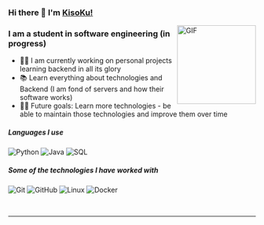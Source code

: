 ### Hi there 👋 I'm [KisoKu!](https://github.com/KisoKucode/KisoKucode)

<img align="right" alt="GIF" height="160px" src="https://media.giphy.com/media/Ah3zHH7hvsSB2/giphy.gif" />

### I am a student in software engineering (in progress)
 - 👨‍💻 I am currently working on personal projects learning backend in all its glory
 - 📚 Learn everything about technologies and Backend (I am fond of servers and how their software works)
 - 💪🏼 Future goals: Learn more technologies - be able to maintain those technologies and improve them over time

 ##### Languages I use
 ![Python](https://img.shields.io/badge/-Python-000000?style=flat&logo=python)
 ![Java](https://img.shields.io/badge/-Java-000000?style=flat&logo=java)
 ![SQL](https://img.shields.io/badge/-SQL-000000?style=flat&logo=postgresql)


##### Some of the technologies I have worked with
 
![Git](https://img.shields.io/badge/-Git-222222?style=flat&logo=git&logoColor=F05032)
![GitHub](https://img.shields.io/badge/-GitHub-222222?style=flat&logo=github&logoColor=181717)
![Linux](https://img.shields.io/badge/-Linux-222222?style=flat&logo=linux&logoColor=FCC624)
![Docker](https://img.shields.io/badge/-Docker-black?style=flat-square&logo=docker)


<br/>

---